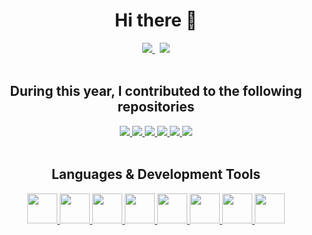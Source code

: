 <style type="text/css" rel="stylesheet">
  img.icon {
      width: 48px;
      height: 48px;
  }
</style>

<div align="center">
  <h1>Hi there 👋 </h1>

  <div>
    <a href="https://www.linkedin.com/in/aleksander-brzozowski/">
      <img src="https://img.shields.io/badge/linkedin-%230077B5.svg?style=for-the-badge&logo=linkedin&logoColor=white" />
    </a>
    &nbsp;
    <a href="https://www.goodreads.com/user/show/128293181-aleksander-brzozowski">
      <img src="https://img.shields.io/badge/goodreads-%23F4F1EA?style=for-the-badge&logo=goodreads&logoColor=%23927F64" />
    </a>
  </div>
</div>

<br />

<div align="center">
  <h2>During this year, I contributed to the following repositories</h2>
  <a href="https://github.com/JLLeitschuh/ktlint-gradle"">
    <img src="https://github-readme-stats.vercel.app/api/pin/?username=JLLeitschuh&repo=ktlint-gradle&theme=tokyonight" />
  </a>
  <a href="https://github.com/allegro/hermes">
      <img src="https://github-readme-stats.vercel.app/api/pin/?username=allegro&repo=hermes&theme=tokyonight" />
  </a>
  <a href="https://github.com/spring-io/initializr">
    <img src="https://github-readme-stats.vercel.app/api/pin/?username=spring-io&repo=initializr&theme=tokyonight" />
  </a>
  <a href="https://github.com/allegro/hacktoberfest-dashboard">
      <img src="https://github-readme-stats.vercel.app/api/pin/?username=allegro&repo=hacktoberfest-dashboard&theme=tokyonight" />
  </a>
  <a href="https://github.com/resilience4j/resilience4j">
      <img  src="https://github-readme-stats.vercel.app/api/pin/?username=resilience4j&repo=resilience4j&theme=tokyonight" />
  </a>
  <a href="https://github.com/oskardudycz/ArchitectureWeekly">
      <img src="https://github-readme-stats.vercel.app/api/pin/?username=oskardudycz&repo=ArchitectureWeekly&theme=tokyonight" />
  </a>
</div>

<br />

<div align="center">
  <h2>Languages & Development Tools</h2>
  <a href="https://golang.org/">
    <img class="icon" src="https://cdn.jsdelivr.net/gh/devicons/devicon/icons/go/go-original.svg" />
  </a>
  <a href="https://kotlinlang.org/">
    <img class="icon" src="https://cdn.jsdelivr.net/gh/devicons/devicon/icons/kotlin/kotlin-original.svg" />
  </a>
  <a href="https://groovy-lang.org/">
    <img class="icon" src="https://cdn.jsdelivr.net/gh/devicons/devicon/icons/groovy/groovy-original.svg" />
  </a>
  <a href="https://reactjs.org">
    <img class="icon" src="https://cdn.jsdelivr.net/gh/devicons/devicon/icons/react/react-original.svg" />
  </a>
  <a href="https://spring.io">
    <img class="icon" src="https://cdn.jsdelivr.net/gh/devicons/devicon/icons/spring/spring-original.svg" />
  </a>
  <a href="https://docker.com/">
    <img class="icon" src="https://cdn.jsdelivr.net/gh/devicons/devicon/icons/docker/docker-original.svg" />
  </a>
  <a href="https://github.com/">
    <img class="icon" src="https://cdn.jsdelivr.net/gh/devicons/devicon/icons/github/github-original.svg" />
  </a>
  <a href="https://www.jetbrains.com/idea/">
    <img class="icon" src="https://cdn.jsdelivr.net/gh/devicons/devicon/icons/intellij/intellij-original.svg" />
  </a>
</div>
